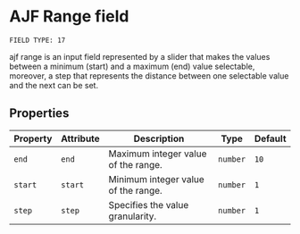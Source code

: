 # AJF Range field
 `FIELD TYPE: 17` 

ajf range is an input field represented by a slider that makes the values ​​between a minimum (start) and a maximum (end) value selectable, moreover, a step that represents the distance between one selectable value and the next can be set.

## Properties

| Property    | Attribute    | Description                                                                                                                                                                                                                                                            | Type                                          | Default     |
| ----------- | ------------ | ---------------------------------------------------------------------------------------------------------------------------------------------------------------------------------------------------------------------------------------------------------------------- | --------------------------------------------- | ----------- |
| `end`       | `end`        | Maximum integer value of the range.                                                                                                                                                                                                                                    | `number`                                      | `10`       |
| `start`       | `start`        | Minimum integer value of the range.                                                                                                                                                                                                                                    | `number`                                      | `1`         |
| `step`      | `step`       | Specifies the value granularity.                                                                                                                                                                                                                                       | `number`                                      | `1`         |
